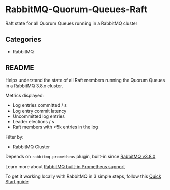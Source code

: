 # RabbitMQ-Quorum-Queues-Raft

Raft state for all Quorum Queues running in a RabbitMQ cluster

## Categories

* RabbitMQ

## README

Helps understand the state of all Raft members running the Quorum Queues in a RabbitMQ 3.8.x cluster.

Metrics displayed:

* Log entries committed / s
* Log entry commit latency
* Uncommitted log entries
* Leader elections / s
* Raft members with >5k entries in the log

Filter by:

* RabbitMQ Cluster

Depends on `rabbitmq-prometheus` plugin, built-in since [RabbitMQ v3.8.0](https://github.com/rabbitmq/rabbitmq-server/releases/tag/v3.8.0)

Learn more about [RabbitMQ built-in Prometheus support](https://www.rabbitmq.com/prometheus.html)

To get it working locally with RabbitMQ in 3 simple steps, follow this [Quick Start guide](https://www.rabbitmq.com/prometheus.html#quick-start)
